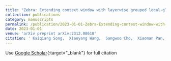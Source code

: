 ```yaml
---
title: "Zebra: Extending context window with layerwise grouped local-global attention"
collection: publications
category: manuscripts
permalink: /publication/2023-01-01-Zebra-Extending-context-window-with-layerwise-grouped-local-global-attention
date: 2023-01-01
venue: 'arXiv preprint arXiv:2312.08618'
citation: ' Kaiqiang Song,  Xiaoyang Wang,  Sangwoo Cho,  Xiaoman Pan,  Dong Yu, &quot;Zebra: Extending context window with layerwise grouped local-global attention.&quot; arXiv preprint arXiv:2312.08618, 2023.'
---
```

Use [Google Scholar](https://scholar.google.com/scholar?q=Zebra:+Extending+context+window+with+layerwise+grouped+local+global+attention){:target="_blank"} for full citation